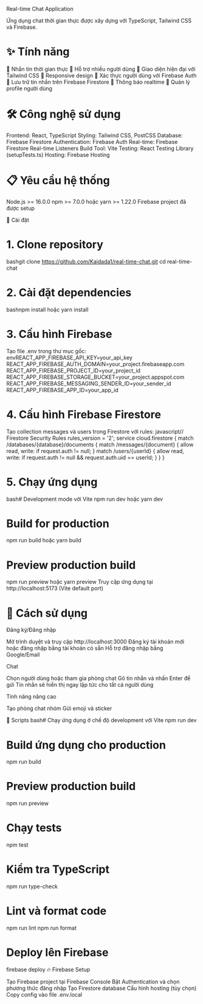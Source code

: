 Real-time Chat Application

Ứng dụng chat thời gian thực được xây dựng với TypeScript, Tailwind CSS và Firebase.


# ✨ Tính năng

💬 Nhắn tin thời gian thực
👥 Hỗ trợ nhiều người dùng
🎨 Giao diện hiện đại với Tailwind CSS
📱 Responsive design
🔐 Xác thực người dùng với Firebase Auth
💾 Lưu trữ tin nhắn trên Firebase Firestore
🔔 Thông báo realtime
👤 Quản lý profile người dùng

# 🛠️ Công nghệ sử dụng

Frontend: React, TypeScript
Styling: Tailwind CSS, PostCSS
Database: Firebase Firestore
Authentication: Firebase Auth
Real-time: Firebase Firestore Real-time Listeners
Build Tool: Vite
Testing: React Testing Library (setupTests.ts)
Hosting: Firebase Hosting

# 📋 Yêu cầu hệ thống

Node.js >= 16.0.0
npm >= 7.0.0 hoặc yarn >= 1.22.0
Firebase project đã được setup

🚀 Cài đặt
# 1. Clone repository
bashgit clone https://github.com/Kaidada1/real-time-chat.git
cd real-time-chat
# 2. Cài đặt dependencies
bashnpm install
hoặc
yarn install
# 3. Cấu hình Firebase
Tạo file .env trong thư mục gốc:
envREACT_APP_FIREBASE_API_KEY=your_api_key
REACT_APP_FIREBASE_AUTH_DOMAIN=your_project.firebaseapp.com
REACT_APP_FIREBASE_PROJECT_ID=your_project_id
REACT_APP_FIREBASE_STORAGE_BUCKET=your_project.appspot.com
REACT_APP_FIREBASE_MESSAGING_SENDER_ID=your_sender_id
REACT_APP_FIREBASE_APP_ID=your_app_id



# 4. Cấu hình Firebase Firestore
Tạo collection messages và users trong Firestore với rules:
javascript// Firestore Security Rules
rules_version = '2';
service cloud.firestore {
  match /databases/{database}/documents {
    match /messages/{document} {
      allow read, write: if request.auth != null;
    }
    match /users/{userId} {
      allow read, write: if request.auth != null && request.auth.uid == userId;
    }
  }
}

# 5. Chạy ứng dụng
bash# Development mode với Vite
npm run dev
hoặc
yarn dev

# Build for production
npm run build
hoặc
yarn build

# Preview production build
npm run preview
hoặc
yarn preview
Truy cập ứng dụng tại http://localhost:5173 (Vite default port)

# 🎯 Cách sử dụng

Đăng ký/Đăng nhập

Mở trình duyệt và truy cập http://localhost:3000
Đăng ký tài khoản mới hoặc đăng nhập bằng tài khoản có sẵn
Hỗ trợ đăng nhập bằng Google/Email


Chat

Chọn người dùng hoặc tham gia phòng chat
Gõ tin nhắn và nhấn Enter để gửi
Tin nhắn sẽ hiển thị ngay lập tức cho tất cả người dùng


Tính năng nâng cao

Tạo phòng chat nhóm
Gửi emoji và sticker



🔧 Scripts
bash# Chạy ứng dụng ở chế độ development với Vite
npm run dev

# Build ứng dụng cho production
npm run build

# Preview production build
npm run preview

# Chạy tests
npm test

# Kiểm tra TypeScript
npm run type-check

# Lint và format code
npm run lint
npm run format

# Deploy lên Firebase
firebase deploy
🔥 Firebase Setup

Tạo Firebase project tại Firebase Console
Bật Authentication và chọn phương thức đăng nhập
Tạo Firestore database
Cấu hình hosting (tùy chọn)
Copy config vào file .env.local
